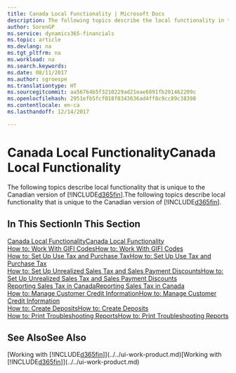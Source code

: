 ```yaml
---
title: Canada Local Functionality | Microsoft Docs
description: The following topics describe the local functionality in the Canadian version of Dynamics 365.
author: SorenGP
ms.service: dynamics365-financials
ms.topic: article
ms.devlang: na
ms.tgt_pltfrm: na
ms.workload: na
ms.search.keywords: 
ms.date: 08/11/2017
ms.author: sgroespe
ms.translationtype: HT
ms.sourcegitcommit: aa56764b5f3210229ad21eae6891fb201462209c
ms.openlocfilehash: 2951efb5fcf018f8343636ad4ff8c9cc89c38398
ms.contentlocale: en-ca
ms.lasthandoff: 12/14/2017

---
```

# <a name="canada-local-functionality"></a><span data-ttu-id="fa6bd-103">Canada Local Functionality</span><span class="sxs-lookup"><span data-stu-id="fa6bd-103">Canada Local Functionality</span></span>
<span data-ttu-id="fa6bd-104">The following topics describe local functionality that is unique to the Canadian version of [!INCLUDE[d365fin](../../includes/d365fin_md.md)].</span><span class="sxs-lookup"><span data-stu-id="fa6bd-104">The following topics describe local functionality that is unique to the Canadian version of [!INCLUDE[d365fin](../../includes/d365fin_md.md)].</span></span>  

## <a name="in-this-section"></a><span data-ttu-id="fa6bd-105">In This Section</span><span class="sxs-lookup"><span data-stu-id="fa6bd-105">In This Section</span></span>
[<span data-ttu-id="fa6bd-106">Canada Local Functionality</span><span class="sxs-lookup"><span data-stu-id="fa6bd-106">Canada Local Functionality</span></span>](canada-local-functionality.md)  
[<span data-ttu-id="fa6bd-107">How to: Work With GIFI Codes</span><span class="sxs-lookup"><span data-stu-id="fa6bd-107">How to: Work With GIFI Codes</span></span>](work-gifi-codes.md)  
[<span data-ttu-id="fa6bd-108">How to: Set Up Use Tax and Purchase Tax</span><span class="sxs-lookup"><span data-stu-id="fa6bd-108">How to: Set Up Use Tax and Purchase Tax</span></span>](how-to-set-up-use-tax-and-purchase-tax.md)  
[<span data-ttu-id="fa6bd-109">How to: Set Up Unrealized Sales Tax and Sales Payment Discounts</span><span class="sxs-lookup"><span data-stu-id="fa6bd-109">How to: Set Up Unrealized Sales Tax and Sales Payment Discounts</span></span>](how-to-set-up-unrealized-sales-tax-and-sales-payment-discounts.md)  
[<span data-ttu-id="fa6bd-110">Reporting Sales Tax in Canada</span><span class="sxs-lookup"><span data-stu-id="fa6bd-110">Reporting Sales Tax in Canada</span></span>](ca-sales-tax.md)  
[<span data-ttu-id="fa6bd-111">How to: Manage Customer Credit Information</span><span class="sxs-lookup"><span data-stu-id="fa6bd-111">How to: Manage Customer Credit Information</span></span>](how-to-manage-customer-credit-information.md)  
[<span data-ttu-id="fa6bd-112">How to: Create Deposits</span><span class="sxs-lookup"><span data-stu-id="fa6bd-112">How to: Create Deposits</span></span>](how-to-create-deposits.md)  
[<span data-ttu-id="fa6bd-113">How to: Print Troubleshooting Reports</span><span class="sxs-lookup"><span data-stu-id="fa6bd-113">How to: Print Troubleshooting Reports</span></span>](how-to-print-troubleshooting-reports.md)

## <a name="see-also"></a><span data-ttu-id="fa6bd-114">See Also</span><span class="sxs-lookup"><span data-stu-id="fa6bd-114">See Also</span></span>
<span data-ttu-id="fa6bd-115">[Working with [!INCLUDE[d365fin](../../includes/d365fin_md.md)]](../../ui-work-product.md)</span><span class="sxs-lookup"><span data-stu-id="fa6bd-115">[Working with [!INCLUDE[d365fin](../../includes/d365fin_md.md)]](../../ui-work-product.md)</span></span>   

